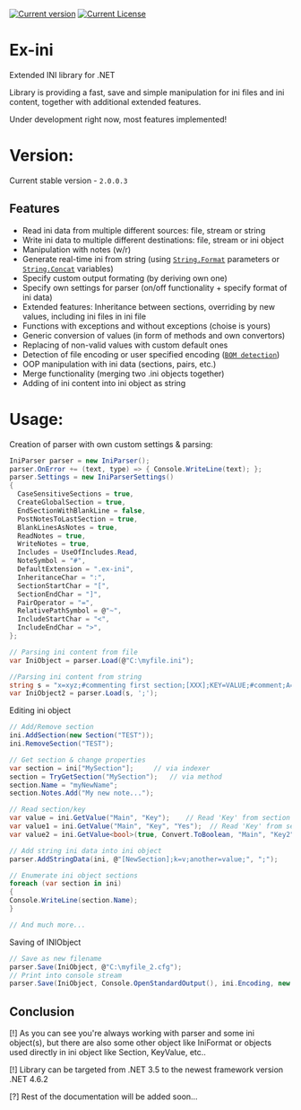 [![Current version](http://test.the-one.cz/github/ex-ini/version.svg)](https://github.com/xtremertx/Ex-ini)
[![Current License](http://test.the-one.cz/github/ex-ini/license.svg)](https://github.com/xtremertx/Ex-ini)
# Ex-ini
Extended INI library for .NET

Library is providing a fast, save and simple manipulation for ini files and ini content, together with additional extended features.

Under development right now, most features implemented!

# Version:

Current stable version - `2.0.0.3`

Features
--------

* Read ini data from multiple different sources: file, stream or string
* Write ini data to multiple different destinations: file, stream or ini object
* Manipulation with notes (w/r)
* Generate real-time ini from string (using [`String.Format`](https://msdn.microsoft.com/cs-cz/library/system.string.format.aspx) parameters or [`String.Concat`](https://msdn.microsoft.com/cs-cz/library/system.string.concat.aspx) variables)
* Specify custom output formating (by deriving own one)
* Specify own settings for parser (on/off functionality + specify format of ini data)
* Extended features: Inheritance between sections, overriding by new values, including ini files in ini file
* Functions with exceptions and without exceptions (choise is yours)
* Generic conversion of values (in form of methods and own convertors)
* Replacing of non-valid values with custom default ones
* Detection of file encoding or user specified encoding ([`BOM detection`](https://en.wikipedia.org/wiki/Byte_order_mark))
* OOP manipulation with ini data (sections, pairs, etc.)
* Merge functionality (merging two .ini objects together)
* Adding of ini content into ini object as string

# Usage:

Creation of parser with own custom settings & parsing:
```C#
IniParser parser = new IniParser();
parser.OnError += (text, type) => { Console.WriteLine(text); };
parser.Settings = new IniParserSettings()
{
  CaseSensitiveSections = true,
  CreateGlobalSection = true,
  EndSectionWithBlankLine = false,
  PostNotesToLastSection = true,
  BlankLinesAsNotes = true,
  ReadNotes = true,
  WriteNotes = true,
  Includes = UseOfIncludes.Read,
  NoteSymbol = "#",
  DefaultExtension = ".ex-ini",
  InheritanceChar = ":",
  SectionStartChar = "[",
  SectionEndChar = "]",
  PairOperator = "=",
  RelativePathSymbol = @"~",
  IncludeStartChar = "<",
  IncludeEndChar = ">",
};

// Parsing ini content from file
var IniObject = parser.Load(@"C:\myfile.ini");

//Parsing ini content from string
string s = "x=xyz;#commenting first section;[XXX];KEY=VALUE;#comment;A=B;[C];[D:C];f=Z;[FIX];TEXT=LOL";
var IniObject2 = parser.Load(s, ';');


```

Editing ini object
```C#
// Add/Remove section
ini.AddSection(new Section("TEST"));
ini.RemoveSection("TEST");

// Get section & change properties
var section = ini["MySection"];     // via indexer
section = TryGetSection("MySection");   // via method
section.Name = "myNewName";
section.Notes.Add("My new note...");

// Read section/key
var value = ini.GetValue("Main", "Key");    // Read 'Key' from section 'Main'
var value1 = ini.GetValue("Main", "Key", "Yes");  // Read 'Key' from section 'Main' with default value set to 'Yes'
var value2 = ini.GetValue<bool>(true, Convert.ToBoolean, "Main", "Key2"); // Read again but convert result into bool via handler

// Add string ini data into ini object
parser.AddStringData(ini, @"[NewSection];k=v;another=value;", ";");

// Enumerate ini object sections
foreach (var section in ini)
{
Console.WriteLine(section.Name);
}

// And much more...
```

Saving of INIObject
```C#
// Save as new filename
parser.Save(IniObject, @"C:\myfile_2.cfg");
// Print into console stream
parser.Save(IniObject, Console.OpenStandardOutput(), ini.Encoding, new IniFormat(parser.Settings));
```

Conclusion
----------

[!] As you can see you're always working with parser and some ini object(s), but there are also some other object like IniFormat or objects used directly in ini object like Section, KeyValue, etc..

[!] Library can be targeted from .NET 3.5 to the newest framework version .NET 4.6.2

[?] Rest of the documentation will be added soon...



